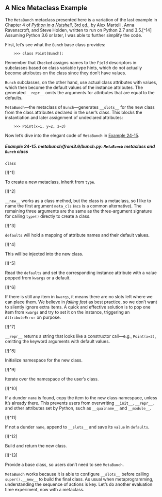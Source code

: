 ## A Nice Metaclass Example

The `MetaBunch` metaclass presented here is a variation of the last example in Chapter 4 of [_Python in a Nutshell_, 3rd ed.](https://fpy.li/pynut3), by Alex Martelli, Anna Ravenscroft, and Steve Holden, written to run on Python 2.7 and 3.5.[^14] Assuming Python 3.6 or later, I was able to further simplify the code.

First, let’s see what the `Bunch` base class provides:

```
    >>> class Point(Bunch):
```

Remember that `Checked` assigns names to the `Field` descriptors in subclasses based on class variable type hints, which do not actually become attributes on the class since they don’t have values.

`Bunch` subclasses, on the other hand, use actual class attributes with values, which then become the default values of the instance attributes. The generated `__repr__` omits the arguments for attributes that are equal to the defaults.

`MetaBunch`—the metaclass of `Bunch`—generates `__slots__` for the new class from the class attributes declared in the user’s class. This blocks the instantiation and later assignment of undeclared attributes:

```
    >>> Point(x=1, y=2, z=3)
```

Now let’s dive into the elegant code of `MetaBunch` in [Example 24-15](#metabunch_ex).

##### Example 24-15. metabunch/from3.6/bunch.py: `MetaBunch` metaclass and `Bunch` class

```
class
```

[![^1]

To create a new metaclass, inherit from `type`.

[![^2]

`__new__` works as a class method, but the class is a metaclass, so I like to name the first argument `meta_cls` (`mcs` is a common alternative). The remaining three arguments are the same as the three-argument signature for calling `type()` directly to create a class.

[![^3]

`defaults` will hold a mapping of attribute names and their default values.

[![^4]

This will be injected into the new class.

[![^5]

Read the `defaults` and set the corresponding instance attribute with a value popped from `kwargs` or a default.

[![^6]

If there is still any item in `kwargs`, it means there are no slots left where we can place them. We believe in _failing fast_ as best practice, so we don’t want to silently ignore extra items. A quick and effective solution is to pop one item from `kwargs` and try to set it on the instance, triggering an `AttributeError` on purpose.

[![^7]

`__repr__` returns a string that looks like a constructor call—e.g., `Point(x=3)`, omitting the keyword arguments with default values.

[![^8]

Initialize namespace for the new class.

[![^9]

Iterate over the namespace of the user’s class.

[![^10]

If a dunder `name` is found, copy the item to the new class namespace, unless it’s already there. This prevents users from overwriting `__init__`, `__repr__`, and other attributes set by Python, such as `__qualname__` and `__module__`.

[![^11]

If not a dunder `name`, append to `__slots__` and save its `value` in `defaults`.

[![^12]

Build and return the new class.

[![^13]

Provide a base class, so users don’t need to see `MetaBunch`.

`MetaBunch` works because it is able to configure `__slots__` before calling `super().__new__` to build the final class. As usual when metaprogramming, understanding the sequence of actions is key. Let’s do another evaluation time experiment, now with a metaclass.